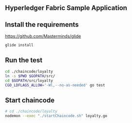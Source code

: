 ## Hyperledger Fabric Sample Application

## **Install the requirements**

https://github.com/Masterminds/glide

```sh
glide install
```

## **Run the test**

```sh
cd ./chaincode/loyalty
ln -s $PWD $GOPATH/src/
cd $GOPATH/src/loyalty
CGO_LDFLAGS_ALLOW='-Wl,--no-as-needed' go test
```

## **Start chaincode**

```sh
# cd ./chaincode/loyalty
nodemon --exec "./startChaincode.sh" loyalty.go
```
